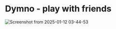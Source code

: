 # Dymno - play with friends

![Screenshot from 2025-01-12 03-44-53](https://github.com/user-attachments/assets/dbd70e33-03be-44ee-b46f-76786f4fa0ff)
